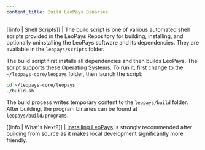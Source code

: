```yaml
---
content_title: Build LeoPays Binaries
---
```


[[info | Shell Scripts]]
| The build script is one of various automated shell scripts provided in the LeoPays Repository for building, installing, and optionally uninstalling the LeoPays software and its dependencies. They are available in the `leopays/scripts` folder.

The build script first installs all dependencies and then builds LeoPays. The script supports these [Operating Systems](../../index.md#supported-operating-systems). To run it, first change to the `~/leopays-core/leopays` folder, then launch the script:

```sh
cd ~/leopays-core/leopays
./build.sh
```

The build process writes temporary content to the `leopays/build` folder. After building, the program binaries can be found at `leopays/build/programs`.

[[info | What's Next?]]
| [Installing LeoPays](./03_install-binaries.md) is strongly recommended after building from source as it makes local development significantly more friendly.
